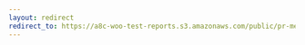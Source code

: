 ```yaml
---
layout: redirect
redirect_to: https://a8c-woo-test-reports.s3.amazonaws.com/public/pr-merge/42019/e2e/index.html
---
```


